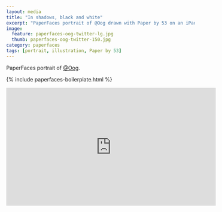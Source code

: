 ```yaml
---
layout: media
title: "In shadows, black and white"
excerpt: "PaperFaces portrait of @Oog drawn with Paper by 53 on an iPad."
image: 
  feature: paperfaces-oog-twitter-lg.jpg
  thumb: paperfaces-oog-twitter-150.jpg
category: paperfaces
tags: [portrait, illustration, Paper by 53]
---
```


PaperFaces portrait of [@Oog](http://twitter.com/Oog).

{% include paperfaces-boilerplate.html %}

<iframe width="560" height="315" src="http://www.youtube.com/embed/bHp3aHMQxA0" frameborder="0"> </iframe>